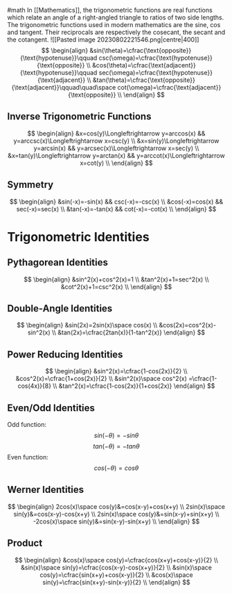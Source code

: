 #math
In [[Mathematics]], the trigonometric functions are real functions which relate an angle of a right-angled triangle to ratios of two side lengths. The trigonometric functions used in modern mathematics are the sine, cos and tangent. Their reciprocals are respectively the cosecant, the secant and the cotangent. 
![[Pasted image 20230802221546.png|centre|400]]$$
\begin{align}
&sin(\theta)=\cfrac{\text{opposite}}{\text{hypotenuse}}\qquad csc(\omega)=\cfrac{\text{hypotenuse}}{\text{opposite}} \\
&cos(\theta)=\cfrac{\text{adjacent}}{\text{hypotenuse}}\qquad sec(\omega)=\cfrac{\text{hypotenuse}}{\text{adjacent}} \\
&tan(\theta)=\cfrac{\text{opposite}}{\text{adjacent}}\qquad\quad\space cot(\omega)=\cfrac{\text{adjacent}}{\text{opposite}} \\
\end{align}
$$
## Inverse Trigonometric Functions
$$
\begin{align}
&x=cos(y)\Longleftrightarrow y=arccos(x) && y=arccsc(x)\Longleftrightarrow x=csc(y) \\ 
&x=sin(y)\Longleftrightarrow y=arcsin(x) && y=arcsec(x)\Longleftrightarrow x=sec(y) \\
&x=tan(y)\Longleftrightarrow y=arctan(x) && y=arccot(x)\Longleftrightarrow x=cot(y) \\
\end{align}
$$
## Symmetry
$$
\begin{align}
&sin(-x)=-sin(x) && csc(-x)=-csc(x) \\
&cos(-x)=cos(x) && sec(-x)=sec(x) \\
&tan(-x)=-tan(x) && cot(-x)=-cot(x) \\
\end{align}
$$
# Trigonometric Identities
## Pythagorean Identities 

$$
\begin{align}
&sin^2(x)+cos^2(x)=1 \\
&tan^2(x)+1=sec^2(x) \\
&cot^2(x)+1=csc^2(x) \\
\end{align}
$$
## Double-Angle Identities
$$
\begin{align}
&sin(2x)=2sin(x)\space cos(x) \\
&cos(2x)=cos^2(x)-sin^2(x) \\
&tan(2x)=\cfrac{2tan(x)}{1-tan^2(x)}
\end{align}
$$
## Power Reducing Identities
$$
\begin{align}
&sin^2(x)=\cfrac{1-cos(2x)}{2} \\
&cos^2(x)=\cfrac{1+cos(2x)}{2} \\
&sin^2(x)\space cos^2(x) =\cfrac{1-cos(4x)}{8} \\
&tan^2(x)=\cfrac{1-cos(2x)}{1+cos(2x)}
\end{align}
$$
## Even/Odd Identities
Odd function:
$$sin(-\theta)=-sin\theta$$
$$tan(-\theta)=-tan\theta$$
Even function:
$$cos(-\theta)=cos\theta$$
## Werner Identities
$$
\begin{align}
2cos(x)\space cos(y)&=cos(x-y)+cos(x+y) \\
2sin(x)\space sin(y)&=cos(x-y)-cos(x+y) \\
2sin(x)\space cos(y)&=sin(x-y)+sin(x+y) \\
-2cos(x)\space sin(y)&=sin(x-y)-sin(x+y) \\
\end{align}
$$
## Product
$$
\begin{align}
&cos(x)\space cos(y)=\cfrac{cos(x+y)+cos(x-y)}{2} \\
&sin(x)\space sin(y)=\cfrac{cos(x-y)-cos(x+y)}{2} \\
&sin(x)\space cos(y)=\cfrac{sin(x+y)+cos(x-y)}{2} \\
&cos(x)\space sin(y)=\cfrac{sin(x+y)-sin(x-y)}{2} \\
\end{align}
$$


